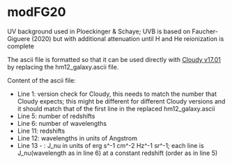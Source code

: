 # modFG20
UV background used in Ploeckinger &amp; Schaye; UVB is based on Faucher-Giguere (2020) but with additional attenuation until H and He reionization is complete

The ascii file is formatted so that it can be used directly with [Cloudy v17.01](https://www.nublado.org/) by replacing the hm12_galaxy.ascii file. 

Content of the ascii file:
* Line  1: version check for Cloudy, this needs to match the number that Cloudy expects; this might be different for different Cloudy versions and it should match that of the first line in the replaced hm12_galaxy.ascii 
* Line  5: number of redshifts
* Line  6: number of wavelengths
* Line 11: redshifts
* Line 12: wavelengths in units of Angstrom
* Line 13 - : J_nu in units of erg s^-1 cm^-2 Hz^-1 sr^-1; each line is J_nu(wavelength as in line 6) at a constant redshift (order as in line 5)

